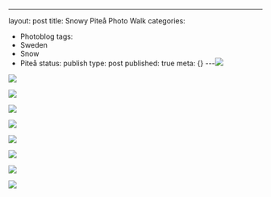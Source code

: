 ---
layout: post
title: Snowy Piteå Photo Walk
categories:
- Photoblog
tags:
- Sweden
- Snow
- Piteå
status: publish
type: post
published: true
meta: {}
---![](/squarespace_images/static_500baf96c4aa540325612fa5_5019f387e4b0b45850a91009_5019f387e4b0b45850a9100a_1291750185000__img.jpg_)
  

  
   
![](/squarespace_images/static_500baf96c4aa540325612fa5_5019f387e4b0b45850a91009_5019f387e4b0b45850a9100b_1291750185000__img.jpg_)
  

  
   
![](/squarespace_images/static_500baf96c4aa540325612fa5_5019f387e4b0b45850a91009_5019f387e4b0b45850a9100c_1291750185000__img.jpg_)
  

  
   
![](/squarespace_images/static_500baf96c4aa540325612fa5_5019f387e4b0b45850a91009_5019f387e4b0b45850a9100d_1291750185000__img.jpg_)
  

  
   
![](/squarespace_images/static_500baf96c4aa540325612fa5_5019f387e4b0b45850a91009_5019f387e4b0b45850a9100e_1291750185000__img.jpg_)
  

  
   
![](/squarespace_images/static_500baf96c4aa540325612fa5_5019f387e4b0b45850a91009_5019f387e4b0b45850a9100f_1291750185000__img.jpg_)
  

  
   
![](/squarespace_images/static_500baf96c4aa540325612fa5_5019f387e4b0b45850a91009_5019f387e4b0b45850a91010_1291750185000__img.jpg_)
  

  
   
![](/squarespace_images/static_500baf96c4aa540325612fa5_5019f387e4b0b45850a91009_5019f387e4b0b45850a91011_1291750185000__img.jpg_)
  

  
   
![](/squarespace_images/static_500baf96c4aa540325612fa5_5019f387e4b0b45850a91009_5019f387e4b0b45850a91012_1291750185000__img.jpg_)
